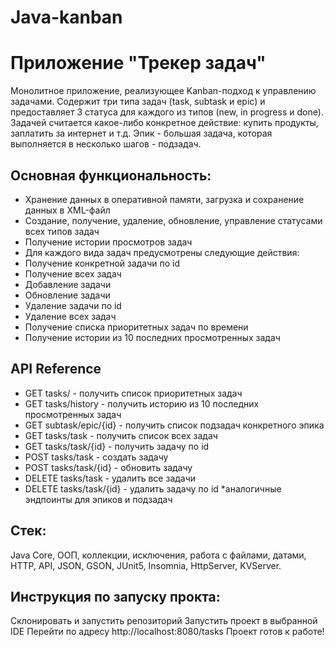 # Java-kanban

# Приложение "Трекер задач"

Монолитное приложение, реализующее Kanban-подход к управлению задачами. Содержит три типа задач (task, subtask и epic) и предоставляет 3 статуса для каждого из типов (new, in progress и done). Задачей считается какое-либо конкретное действие: купить продукты, заплатить за интернет и т.д. Эпик - большая задача, которая выполняется в несколько шагов - подзадач.

## Основная функциональность:

* Хранение данных в оперативной памяти, загрузка и сохранение данных в XML-файл
* Создание, получение, удаление, обновление, управление статусами всех типов задач
* Получение истории просмотров задач
* Для каждого вида задач предусмотрены следующие действия:
* Получение конкретной задачи по id
* Получение всех задач
* Добавление задачи
* Обновление задачи
* Удаление задачи по id
* Удаление всех задач
* Получение списка приоритетных задач по времени
* Получение истории из 10 последних просмотренных задач

## API Reference

* GET tasks/ - получить список приоритетных задач
* GET tasks/history - получить историю из 10 последних просмотренных задач
* GET subtask/epic/{id} - получить список подзадач конкретного эпика
* GET tasks/task - получить список всех задач
* GET tasks/task/{id} - получить задачу по id
* POST tasks/task - создать задачу
* POST tasks/task/{id} - обновить задачу
* DELETE tasks/task - удалить все задачи
* DELETE tasks/task/{id} - удалить задачу по id *аналогичные эндпоинты для эпиков и подзадач

## Стек:

Java Core,
ООП,
коллекции,
исключения,
работа с файлами,
датами,
HTTP,
API,
JSON, GSON,
JUnit5,
Insomnia,
HttpServer, 
KVServer.

## Инструкция по запуску прокта:

Склонировать и запустить репозиторий
Запустить проект в выбранной IDE
Перейти по адресу http://localhost:8080/tasks
Проект готов к работе!
